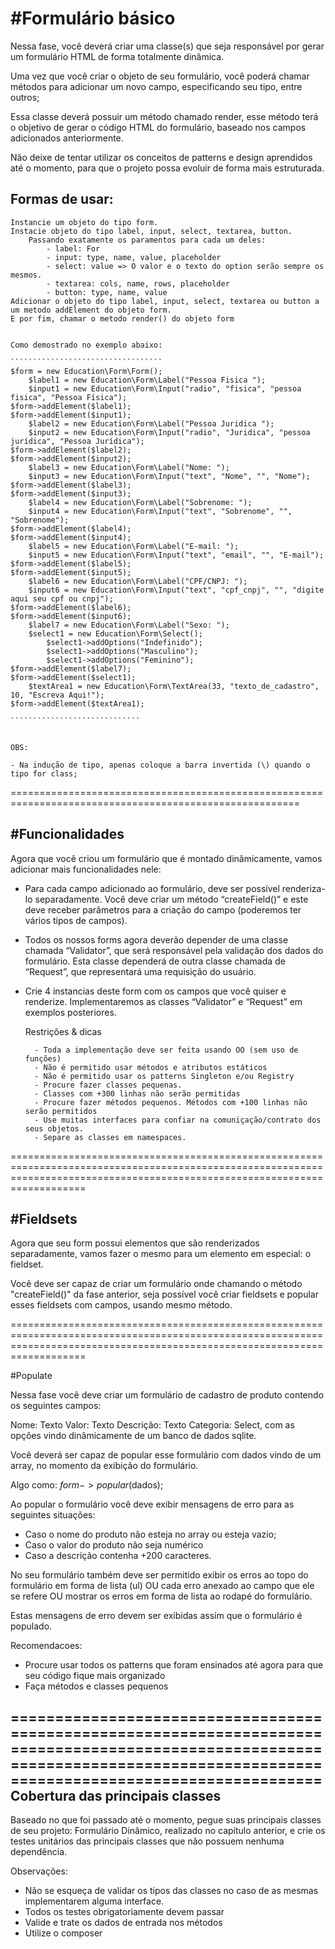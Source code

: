 #Formulário básico
==================

Nessa fase, você deverá criar uma classe(s) que seja responsável por gerar um formulário HTML de forma totalmente dinâmica.

Uma vez que você criar o objeto de seu formulário, você poderá chamar métodos para adicionar um novo campo, especificando seu tipo, entre outros;

Essa classe deverá possuir um método chamado render, esse método terá o objetivo de gerar o código HTML do formulário, baseado nos campos adicionados anteriormente.

Não deixe de tentar utilizar os conceitos de patterns e design aprendidos até o momento, para que o projeto possa evoluir de forma mais estruturada.


Formas de usar:
--------------
	Instancie um objeto do tipo form.
	Instacie objeto do tipo label, input, select, textarea, button.
		Passando exatamente os paramentos para cada um deles:
			- label: For
			- input: type, name, value, placeholder
			- select: value => O valor e o texto do option serão sempre os mesmos.
			- textarea: cols, name, rows, placeholder
			- button: type, name, value
	Adicionar o objeto do tipo label, input, select, textarea ou button a um metodo addElement do objeto form.
	E por fim, chamar o metodo render() do objeto form


	Como demostrado no exemplo abaixo:

	``````````````````````````````````
	$form = new Education\Form\Form();
		$label1 = new Education\Form\Label("Pessoa Fisica ");
		$input1 = new Education\Form\Input("radio", "fisica", "pessoa fisica", "Pessoa Física");
	$form->addElement($label1);
	$form->addElement($input1);
		$label2 = new Education\Form\Label("Pessoa Juridica ");
		$input2 = new Education\Form\Input("radio", "Juridica", "pessoa jurídica", "Pessoa Jurídica");
	$form->addElement($label2);
	$form->addElement($input2);
		$label3 = new Education\Form\Label("Nome: ");
		$input3 = new Education\Form\Input("text", "Nome", "", "Nome");
	$form->addElement($label3);
	$form->addElement($input3);
		$label4 = new Education\Form\Label("Sobrenome: ");
		$input4 = new Education\Form\Input("text", "Sobrenome", "", "Sobrenome");
	$form->addElement($label4);
	$form->addElement($input4);
		$label5 = new Education\Form\Label("E-mail: ");
		$input5 = new Education\Form\Input("text", "email", "", "E-mail");
	$form->addElement($label5);
	$form->addElement($input5);	
		$label6 = new Education\Form\Label("CPF/CNPJ: ");
		$input6 = new Education\Form\Input("text", "cpf_cnpj", "", "digite aqui seu cpf ou cnpj");
	$form->addElement($label6);
	$form->addElement($input6);	
		$label7 = new Education\Form\Label("Sexo: ");
		$select1 = new Education\Form\Select();
			$select1->addOptions("Indefinido");
			$select1->addOptions("Masculino");
			$select1->addOptions("Feminino");
	$form->addElement($label7);
	$form->addElement($select1);
		$textArea1 = new Education\Form\TextArea(33, "texto_de_cadastro", 10, "Escreva Aqui!");
	$form->addElement($textArea1);

	`````````````````````````````


	OBS:

	- Na indução de tipo, apenas coloque a barra invertida (\) quando o tipo for class;
	
========================================================================================================


#Funcionalidades
----------------

Agora que você criou um formulário que é montado dinâmicamente, vamos adicionar mais funcionalidades nele:

- Para cada campo adicionado ao formulário, deve ser possível renderiza-lo separadamente. Você deve criar um método “createField()” e este deve receber parâmetros para a criação do campo (poderemos ter vários tipos de campos).

- Todos os nossos forms agora deverão depender de uma classe chamada “Validator”, que será responsável pela validação dos dados do formulário. Esta classe dependerá de outra classe chamada de “Request”, que representará uma requisição do usuário.

- Crie 4 instancias deste form com os campos que você quiser e renderize. Implementaremos as classes “Validator” e “Request” em exemplos posteriores.

	Restrições & dicas

		- Toda a implementação deve ser feita usando OO (sem uso de funções)
		- Não é permitido usar métodos e atributos estáticos
		- Não é permitido usar os patterns Singleton e/ou Registry
		- Procure fazer classes pequenas.
		- Classes com +300 linhas não serão permitidas
		- Procure fazer métodos pequenos. Métodos com +100 linhas não serão permitidos
		- Use muitas interfaces para confiar na comuniçação/contrato dos seus objetos.
		- Separe as classes em namespaces.

===============================================================================================================================================================================

#Fieldsets
----------

Agora que seu form possui elementos que são renderizados separadamente, vamos fazer o mesmo para um elemento em especial: o fieldset.

Você deve ser capaz de criar um formulário onde chamando o método "createField()" da fase anterior, seja possível você criar fieldsets e popular esses fieldsets com campos, usando mesmo método. 

===============================================================================================================================================================================

#Populate

Nessa fase você deve criar um formulário de cadastro de produto contendo os seguintes campos:

Nome: Texto
Valor: Texto
Descrição: Texto
Categoria: Select, com as opções vindo dinâmicamente de um banco de dados sqlite.

Você deverá ser capaz de popular esse formulário com dados vindo de um array, no momento da exibição do formulário.

Algo como: $form->popular($dados);

Ao popular o formulário você deve exibir mensagens de erro para as seguintes situações:

- Caso o nome do produto não esteja no array ou esteja vazio;
- Caso o valor do produto não seja numérico
- Caso a descrição contenha +200 caracteres.

No seu formulário também deve ser permitido exibir os erros ao topo do formulário em forma de lista (ul) OU cada erro anexado ao campo que ele se refere OU mostrar os erros em forma de lista ao rodapé do formulário.

Estas mensagens de erro devem ser exibidas assim que o formulário é populado.

Recomendacoes:

- Procure usar todos os patterns que foram ensinados até agora para que seu código fique mais organizado
- Faça métodos e classes pequenos

===============================================================================================================================================================================
Cobertura das principais classes
--------------------------------

Baseado no que foi passado até o momento, pegue suas principais classes de seu projeto: Formulário Dinâmico, realizado no capítulo anterior, e crie os testes unitários das principais classes que não possuem nenhuma dependência.

Observações:
- Não se esqueça de validar os tipos das classes no caso de as mesmas implementarem alguma interface.
- Todos os testes obrigatoriamente devem passar
- Valide e trate os dados de entrada nos métodos
- Utilize o composer

